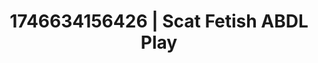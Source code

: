 ---
categories:
- Interactive NSFW
- AI-generated
- Fantasy kink
- Voyeur fantasy
- ASMR
- Curvy bodies
- Cosplay
- Hands in hair
image: /assets/images/1746634156426.jpg
layout: post
seo:
  description: Featured content with premium ABDL Play, Scat Fetish. HD images available.
  keywords: ABDL Play, Scat Fetish
  og_image: /assets/images/1746634156426.jpg
  schema_type: VisualArtwork
tags:
- '#1746634156426'
- ABDL Play
- Scat Fetish
title: 1746634156426 | Scat Fetish ABDL Play
---